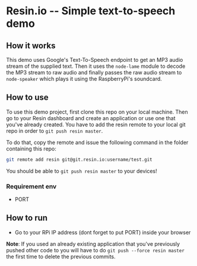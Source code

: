 # Resin.io -- Simple text-to-speech demo

## How it works

This demo uses Google's Text-To-Speech endpoint to get an MP3 audio stream of the supplied text.
Then it uses the `node-lame` module to decode the MP3 stream to raw audio and finally
passes the raw audio stream to `node-speaker` which plays it using the RaspberryPi's
soundcard.

## How to use

To use this demo project, first clone this repo on your local machine. Then go to your
Resin dashboard and create an application or use one that you've already created. You
have to add the resin remote to your local git repo in order to `git push resin master`.

To do that, copy the remote and issue the following command in the folder containing this
repo:

```bash
git remote add resin git@git.resin.io:username/test.git
```

You should be able to `git push resin master` to your devices!

### Requirement env

- PORT

## How to run

- Go to your RPi IP address (dont forget to put PORT) inside your browser

**Note**: If you used an already existing application that you've previously pushed other code
to you will have to do `git push --force resin master` the first time to delete the previous
commits.

